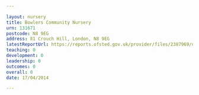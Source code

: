 ```yaml
---

layout: nursery
title: Bowlers Community Nursery
urn: 131671
postcode: N8 9EG
address: 81 Crouch Hill, London, N8 9EG
latestReportUrl: https://reports.ofsted.gov.uk/provider/files/2387969/urn/131671.pdf
teaching: 0
development: 0
leadership: 0
outcomes: 0
overall: 0
date: 17/04/2014

---
```

